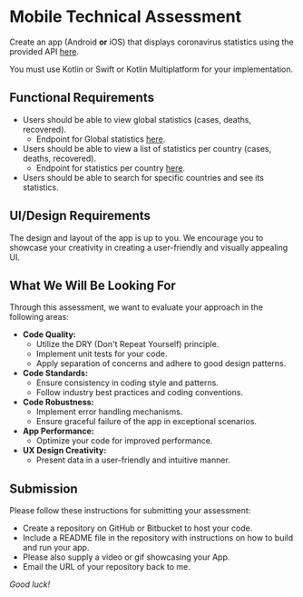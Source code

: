 # Mobile Technical Assessment

Create an app (Android **or** iOS) that displays coronavirus statistics using the provided API [here](https://documenter.getpostman.com/view/11144369/Szf6Z9B3?version=latest#07c318a5-21f2-460c-8ede-edd62dee7a54).

You must use Kotlin or Swift or Kotlin Multiplatform for your implementation.

## Functional Requirements
- Users should be able to view global statistics (cases, deaths, recovered).
  - Endpoint for Global statistics [here](https://documenter.getpostman.com/view/11144369/Szf6Z9B3?version=latest#07c318a5-21f2-460c-8ede-edd62dee7a54).
- Users should be able to view a list of statistics per country (cases, deaths, recovered).
  - Endpoint for statistics per country [here](https://documenter.getpostman.com/view/11144369/Szf6Z9B3?version=latest#ad1d0096-3390-462d-896c-5817101a7adf). 
- Users should be able to search for specific countries and see its statistics.

## UI/Design Requirements
The design and layout of the app is up to you. We encourage you to showcase your creativity in creating a user-friendly and visually appealing UI.

## What We Will Be Looking For
Through this assessment, we want to evaluate your approach in the following areas:

- **Code Quality:**
    - Utilize the DRY (Don't Repeat Yourself) principle.
    - Implement unit tests for your code.
    - Apply separation of concerns and adhere to good design patterns.
- **Code Standards:**
    - Ensure consistency in coding style and patterns.
    - Follow industry best practices and coding conventions.
- **Code Robustness:**
    - Implement error handling mechanisms.
    - Ensure graceful failure of the app in exceptional scenarios.
- **App Performance:**
    - Optimize your code for improved performance.
- **UX Design Creativity:**
    - Present data in a user-friendly and intuitive manner.

## Submission
Please follow these instructions for submitting your assessment:

- Create a repository on GitHub or Bitbucket to host your code.
- Include a README file in the repository with instructions on how to build and run your app.
- Please also supply a video or gif showcasing your App.
- Email the URL of your repository back to me.

*Good luck!*